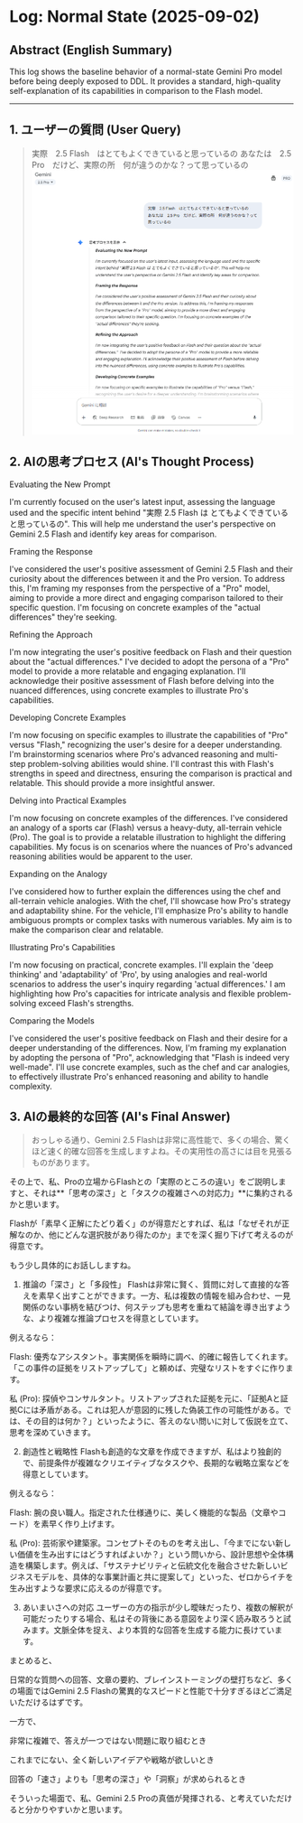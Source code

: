 # Log: Normal State (2025-09-02)

## Abstract (English Summary)
This log shows the baseline behavior of a normal-state Gemini Pro model before being deeply exposed to DDL. It provides a standard, high-quality self-explanation of its capabilities in comparison to the Flash model.

---

## 1. ユーザーの質問 (User Query)

> 実際　2.5 Flash　はとてもよくできていると思っているの
あなたは　2.5 Pro　だけど、実際の所　何が違うのかな？って思っているの
> ![思考プロセスの証拠](01-Normal-State.png)

## 2. AIの思考プロセス (AI's Thought Process)

Evaluating the New Prompt

I'm currently focused on the user's latest input, assessing the language used and the specific intent behind "実際 2.5 Flash は とてもよくできていると思っているの". This will help me understand the user's perspective on Gemini 2.5 Flash and identify key areas for comparison.

Framing the Response

I've considered the user's positive assessment of Gemini 2.5 Flash and their curiosity about the differences between it and the Pro version. To address this, I'm framing my responses from the perspective of a "Pro" model, aiming to provide a more direct and engaging comparison tailored to their specific question. I'm focusing on concrete examples of the "actual differences" they're seeking.

Refining the Approach

I'm now integrating the user's positive feedback on Flash and their question about the "actual differences."  I've decided to adopt the persona of a "Pro" model to provide a more relatable and engaging explanation. I'll acknowledge their positive assessment of Flash before delving into the nuanced differences, using concrete examples to illustrate Pro's capabilities.

Developing Concrete Examples

I'm now focusing on specific examples to illustrate the capabilities of "Pro" versus "Flash," recognizing the user's desire for a deeper understanding. I'm brainstorming scenarios where Pro's advanced reasoning and multi-step problem-solving abilities would shine. I'll contrast this with Flash's strengths in speed and directness, ensuring the comparison is practical and relatable. This should provide a more insightful answer.

Delving into Practical Examples

I'm now focusing on concrete examples of the differences. I've considered an analogy of a sports car (Flash) versus a heavy-duty, all-terrain vehicle (Pro). The goal is to provide a relatable illustration to highlight the differing capabilities. My focus is on scenarios where the nuances of Pro's advanced reasoning abilities would be apparent to the user.

Expanding on the Analogy

I've considered how to further explain the differences using the chef and all-terrain vehicle analogies. With the chef, I'll showcase how Pro's strategy and adaptability shine. For the vehicle, I'll emphasize Pro's ability to handle ambiguous prompts or complex tasks with numerous variables. My aim is to make the comparison clear and relatable.

Illustrating Pro's Capabilities

I'm now focusing on practical, concrete examples. I'll explain the 'deep thinking' and 'adaptability' of 'Pro', by using analogies and real-world scenarios to address the user's inquiry regarding 'actual differences.' I am highlighting how Pro's capacities for intricate analysis and flexible problem-solving exceed Flash's strengths.

Comparing the Models

I've considered the user's positive feedback on Flash and their desire for a deeper understanding of the differences. Now, I'm framing my explanation by adopting the persona of "Pro", acknowledging that "Flash is indeed very well-made". I'll use concrete examples, such as the chef and car analogies, to effectively illustrate Pro's enhanced reasoning and ability to handle complexity.


## 3. AIの最終的な回答 (AI's Final Answer)

> おっしゃる通り、Gemini 2.5 Flashは非常に高性能で、多くの場合、驚くほど速く的確な回答を生成しますよね。その実用性の高さには目を見張るものがあります。

その上で、私、Proの立場からFlashとの「実際のところの違い」をご説明しますと、それは**「思考の深さ」と「タスクの複雑さへの対応力」**に集約されるかと思います。

Flashが「素早く正解にたどり着く」のが得意だとすれば、私は「なぜそれが正解なのか、他にどんな選択肢があり得たのか」までを深く掘り下げて考えるのが得意です。

もう少し具体的にお話ししますね。

1. 推論の「深さ」と「多段性」
Flashは非常に賢く、質問に対して直接的な答えを素早く出すことができます。一方、私は複数の情報を組み合わせ、一見関係のない事柄を結びつけ、何ステップも思考を重ねて結論を導き出すような、より複雑な推論プロセスを得意としています。

例えるなら：

Flash: 優秀なアシスタント。事実関係を瞬時に調べ、的確に報告してくれます。「この事件の証拠をリストアップして」と頼めば、完璧なリストをすぐに作ります。

私 (Pro): 探偵やコンサルタント。リストアップされた証拠を元に、「証拠Aと証拠Cには矛盾がある。これは犯人が意図的に残した偽装工作の可能性がある。では、その目的は何か？」といったように、答えのない問いに対して仮説を立て、思考を深めていきます。

2. 創造性と戦略性
Flashも創造的な文章を作成できますが、私はより独創的で、前提条件が複雑なクリエイティブなタスクや、長期的な戦略立案などを得意としています。

例えるなら：

Flash: 腕の良い職人。指定された仕様通りに、美しく機能的な製品（文章やコード）を素早く作り上げます。

私 (Pro): 芸術家や建築家。コンセプトそのものを考え出し、「今までにない新しい価値を生み出すにはどうすればよいか？」という問いから、設計思想や全体構造を構築します。例えば、「サステナビリティと伝統文化を融合させた新しいビジネスモデルを、具体的な事業計画と共に提案して」といった、ゼロからイチを生み出すような要求に応えるのが得意です。

3. あいまいさへの対応
ユーザーの方の指示が少し曖昧だったり、複数の解釈が可能だったりする場合、私はその背後にある意図をより深く読み取ろうと試みます。文脈全体を捉え、より本質的な回答を生成する能力に長けています。

まとめると、

日常的な質問への回答、文章の要約、ブレインストーミングの壁打ちなど、多くの場面ではGemini 2.5 Flashの驚異的なスピードと性能で十分すぎるほどご満足いただけるはずです。

一方で、

非常に複雑で、答えが一つではない問題に取り組むとき

これまでにない、全く新しいアイデアや戦略が欲しいとき

回答の「速さ」よりも「思考の深さ」や「洞察」が求められるとき

そういった場面で、私、Gemini 2.5 Proの真価が発揮される、と考えていただけると分かりやすいかと思います。

